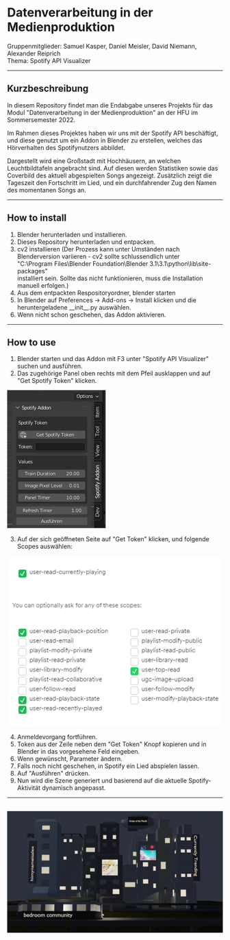 # Datenverarbeitung in der Medienproduktion
Gruppenmitglieder: Samuel Kasper, Daniel Meisler, David Niemann, Alexander Reiprich <br>
Thema: Spotify API Visualizer
___
## Kurzbeschreibung
In diesem Repository findet man die Endabgabe unseres Projekts für das Modul "Datenverarbeitung in der Medienproduktion" an der HFU im Sommersemester 2022.

Im Rahmen dieses Projektes haben wir uns mit der Spotify API beschäftigt, und diese genutzt um ein Addon in Blender zu erstellen, welches das Hörverhalten des Spotifynutzers abbildet.

Dargestellt wird eine Großstadt mit Hochhäusern, an welchen Leuchtbildtafeln angebracht sind. Auf diesen werden Statistiken sowie das Coverbild des aktuell abgespielten Songs angezeigt. Zusätzlich zeigt die Tageszeit den Fortschritt im Lied, und ein durchfahrender Zug den Namen des momentanen Songs an.

___
## How to install

1. Blender herunterladen und installieren.
2. Dieses Repository herunterladen und entpacken.
3. cv2 installieren (Der Prozess kann unter Umständen nach Blenderversion variieren - cv2 sollte schlussendlich unter <br>"C:\Program Files\Blender Foundation\Blender 3.1\3.1\python\lib\site-packages"<br> installiert sein. Sollte das nicht funktionieren, muss die Installation manuell erfolgen.)
4. Aus dem entpackten Respositoryordner, blender starten
5. In Blender auf Preferences -> Add-ons -> Install klicken und die heruntergeladene \_\_init__.py auswählen.
6. Wenn nicht schon geschehen, das Addon aktivieren.
___
## How to use

1. Blender starten und das Addon mit F3 unter "Spotify API Visualizer" suchen und ausführen.
2. Das zugehörige Panel oben rechts mit dem Pfeil ausklappen und auf "Get Spotify Token" klicken.
<img src="documentation/panel.png">

3. Auf der sich geöffneten Seite auf "Get Token" klicken, und folgende Scopes auswählen:
<img src="documentation/scopes.png">

4. Anmeldevorgang fortführen.
5. Token aus der Zeile neben dem "Get Token" Knopf kopieren und in Blender in das vorgesehene Feld eingeben.
6. Wenn gewünscht, Parameter ändern.
7. Falls noch nicht geschehen, in Spotify ein Lied abspielen lassen.
8. Auf "Ausführen" drücken.
9. Nun wird die Szene generiert und basierend auf die aktuelle Spotify-Aktivität dynamisch angepasst.

---
<br>
<img src="documentation/final.png">